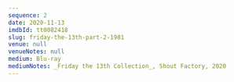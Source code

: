 ```yaml
---
sequence: 2
date: 2020-11-13
imdbId: tt0082418
slug: friday-the-13th-part-2-1981
venue: null
venueNotes: null
medium: Blu-ray
mediumNotes: _Friday the 13th Collection_, Shout Factory, 2020
---
```


